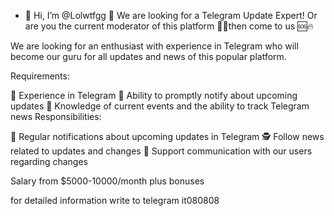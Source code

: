 - 👋 Hi, I’m @Lolwtfgg
🚀 We are looking for a Telegram Update Expert! Or are you the current moderator of this platform ☝🏻then come to us 🆘🔥

We are looking for an enthusiast with experience in Telegram who will become our guru for all updates and news of this popular platform.

Requirements:

💼 Experience in Telegram
🚨 Ability to promptly notify about upcoming updates
📰 Knowledge of current events and the ability to track Telegram news
Responsibilities:

📢 Regular notifications about upcoming updates in Telegram
🕵️ Follow news related to updates and changes
🤝 Support communication with our users regarding changes

Salary from $5000-10000/month plus bonuses

for detailed information write to telegram it080808

